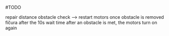 #TODO

repair distance obstacle check --> restart motors once obstacle is removed
fíčura
after the 10s wait time after an obstacle is met, the motors turn on again
